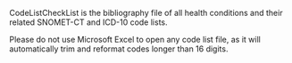 CodeListCheckList is the bibliography file of all health conditions and their related SNOMET-CT and ICD-10 code lists.

Please do not use Microsoft Excel to open any code list file, as it will automatically trim and reformat codes longer than 16 digits.
